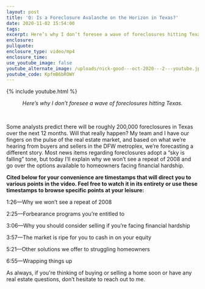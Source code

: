 ```yaml
---
layout: post
title: 'Q: Is a Foreclosure Avalanche on the Horizon in Texas?'
date: 2020-11-02 15:54:00
tags:
excerpt: Here’s why I don’t foresee a wave of foreclosures hitting Texas.
enclosure:
pullquote:
enclosure_type: video/mp4
enclosure_time:
use_youtube_image: false
youtube_alternate_image: /uploads/nick-good---oct-2020---2---youtube.jpg
youtube_code: KpfmB6bROWY
---
```


{% include youtube.html %}

<center><em>Here&rsquo;s why I don&rsquo;t foresee a wave of foreclosures hitting Texas. </em></center>

&nbsp;

Some analysts predict there will be roughly 200,000 foreclosures in Texas over the next 12 months. Will that really happen? My team and I have our fingers on the pulse of the real estate market, and based on what we’re hearing from buyers and sellers in the DFW metroplex, we’re forecasting a different story. Most news items regarding foreclosures adopt a “sky is falling” tone, but today I’ll explain why we won’t see a repeat of 2008 and go over the options available to homeowners facing financial hardship.

**Cited below for your convenience are timestamps that will direct you to various points in the video. Feel free to watch it in its entirety or use these timestamps to browse specific points at your leisure:&nbsp;**

1:26—Why we won’t see a repeat of 2008

2:25—Forbearance programs you’re entitled to

3:06—Why you should consider selling if you’re facing financial hardship&nbsp;

3:57—The market is ripe for you to cash in on your equity&nbsp;

5:21—Other solutions we offer to struggling homeowners&nbsp;

6:55—Wrapping things up&nbsp;

As always, if you're thinking of buying or selling a home soon or have any real estate questions, don’t hesitate to reach out to me.